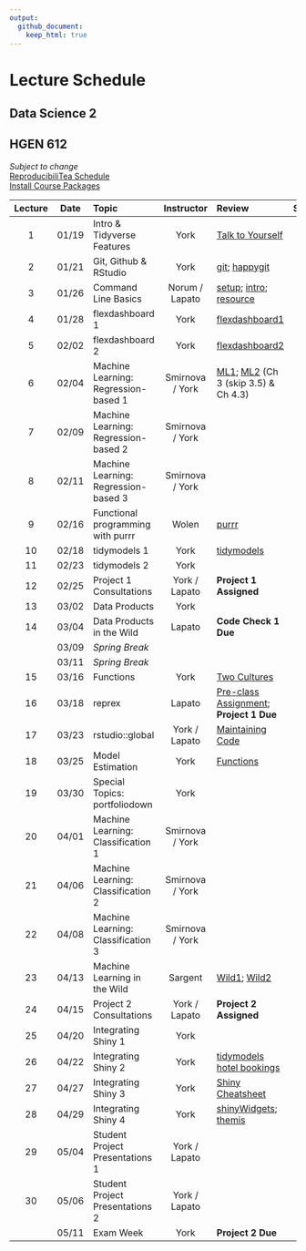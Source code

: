 ```yaml
---
output:
  github_document:
    keep_html: true
---
```


# Lecture Schedule
## Data Science 2
## HGEN 612
*Subject to change*  
[ReproducibiliTea Schedule](https://osf.io/g56qp/wiki/Schedule/)  
[Install Course Packages][25]


| Lecture | Date     | Topic                            | Instructor      | Review                                         | Slides       | Scripts    |  
| :-----: | :------: | :------------------------------- | :-------------: | :-----------------------                       | :----------: | :--------: |
| 1       | 01/19 | Intro & Tidyverse Features           | York            | [Talk to Yourself][7]                         |  [1][26], [2][27] | [1][28]|
| 2       | 01/21 | Git, Github & RStudio                | York            | [git][1]; [happygit][2]                       |  [1][29]     |            |  
| 3       | 01/26 | Command Line Basics                  | Norum / Lapato  | [setup][8]; [intro][9]; [resource][10]        |  [1][30]     | [1][31], [2][32] |  
| 4       | 01/28 | flexdashboard 1                      | York            | [flexdashboard1][12]                          |  [1][33]     | [1][36]    |  
| 5       | 02/02 | flexdashboard 2                      | York            | [flexdashboard2][13]                          |              |           |  
| 6       | 02/04 | Machine Learning: Regression-based 1 | Smirnova / York | [ML1][3]; [ML2][4] (Ch 3 (skip 3.5) & Ch 4.3) |              |            |  
| 7       | 02/09 | Machine Learning: Regression-based 2 | Smirnova / York |                                               |              |            |  
| 8       | 02/11 | Machine Learning: Regression-based 3 | Smirnova / York |                                               |              |            |  
| 9       | 02/16 | Functional programming with purrr    | Wolen           | [purrr][11]                                   |              |            | 
| 10      | 02/18 | tidymodels 1                         | York            | [tidymodels][15]                              |              |            |  
| 11      | 02/23 | tidymodels 2                         | York            |                                               |              |            |  
| 12      | 02/25 | Project 1 Consultations              | York / Lapato   | **Project 1 Assigned**                        |              |            |  
| 13      | 03/02 | Data Products                        | York            |                                               |              |            |  
| 14      | 03/04 | Data Products in the Wild            | Lapato          | **Code Check 1 Due**                          |              |            |  
|         | 03/09 | *Spring Break*                       |                 |                                               |              |            |
|         | 03/11 | *Spring Break*                       |                 |                                               |              |            |
| 15      | 03/16 | Functions                            | York            | [Two Cultures][14]                            |              |            |  
| 16      | 03/18 | reprex                               | Lapato          | [Pre-class Assignment][17]; **Project 1 Due** |              |            |  
| 17      | 03/23 | rstudio::global                      | York / Lapato   | [Maintaining Code][16]                        |              |            |  
| 18      | 03/25 | Model Estimation                     | York            | [Functions][20]                               |              |            |  
| 19      | 03/30 | Special Topics: portfoliodown        | York            |                                               |              |            |
| 20      | 04/01 | Machine Learning: Classification 1   | Smirnova / York |                                               |              |            |  
| 21      | 04/06 | Machine Learning: Classification 2   | Smirnova / York |                                               |              |            |  
| 22      | 04/08 | Machine Learning: Classification 3   | Smirnova / York |                                               |              |            |  
| 23      | 04/13 | Machine Learning in the Wild         | Sargent         | [Wild1][5]; [Wild2][6]                        |              |            |
| 24      | 04/15 | Project 2 Consultations              | York / Lapato   | **Project 2 Assigned**                        |              |            |  
| 25      | 04/20 | Integrating Shiny 1                  | York            |                                               |              |            |  
| 26      | 04/22 | Integrating Shiny 2                  | York            | [tidymodels hotel bookings][21]               |              |            |  
| 27      | 04/27 | Integrating Shiny 3                  | York            | [Shiny Cheatsheet][22]                        |              |            |  
| 28      | 04/29 | Integrating Shiny 4                  | York            | [shinyWidgets][23]; [themis][24]              |              |            |  
| 29      | 05/04 | Student Project Presentations 1      | York / Lapato   |                                               |              |            |  
| 30      | 05/06 | Student Project Presentations 2      | York / Lapato   |                                               |              |            |       
|         | 05/11 | Exam Week                            | York            | **Project 2 Due**                             |              |            |        


[1]: https://osf.io/4a26g "Democratic Science"
[2]: https://happygitwithr.com "happygitwithR"
[3]: https://osf.io/d7we8/ "Pine Beetle Data"
[4]: https://osf.io/nstcw/ "Introduction to Statistical Learning"
[5]: https://osf.io/rmtsx/ "Machine Learning and Science"
[6]: https://osf.io/gpt3h/ "Machine Learning and Aging Research"
[7]: https://rstudio.com/resources/rstudioconf-2020/don-t-repeat-yourself-talk-to-yourself-repeated-reporting-in-the-r-universe/ "DRY"
[8]: https://osf.io/wvfm2 "setup check"
[9]: https://computers.tutsplus.com/tutorials/navigating-the-terminal-a-gentle-introduction--mac-3855 "Navigating the Terminal"
[10]: https://happygitwithr.com/shell.html "The Shell"
[11]: https://jennybc.github.io/purrr-tutorial/ "Jenny Bryan's purrr examples"
[12]: https://blog.rstudio.com/2016/05/17/flexdashboard-easy-interactive-dashboards-for-r/ "Introducing flexdashboard"
[13]: https://rmarkdown.rstudio.com/flexdashboard/ "flexdashboard: Easy interactive dashboards for R"
[14]: https://osf.io/r3pyb/ "Statistical Modeling: The Two Cultures"
[15]: https://www.tidymodels.org/
[16]: https://rstudio.com/resources/rstudioglobal-2021/maintaining-the-house-the-tidyverse-built/ "rstudio::conf 2021"
[17]: https://forms.gle/tBtzGuRCu2hx722S6 "pre-class assignment"
[20]: https://r4ds.had.co.nz/functions.html "functions"
[21]: https://www.tidymodels.org/start/case-study/ "tidymodels hotel bookings"
[22]: https://shiny.rstudio.com/images/shiny-cheatsheet.pdf "Shiny Cheatsheet"
[23]: http://shinyapps.dreamrs.fr/shinyWidgets/ "shinyWidgets"
[24]: https://themis.tidymodels.org/index.html "themis recipe steps for unbalanced designs"
[25]: https://github.com/tpyork/hgen-612/blob/main/R/00_install-course-packages.R "install course packages"  
[26]: https://osf.io/q26ut/ "course setup" 
[27]: https://osf.io/ch8ur/ "tidyverse review"
[28]: https://github.com/tpyork/hgen-612/blob/main/R/01_tidyverse-features.R "tidyverse features"
[29]: https://osf.io/3cke6/ "git, Github, RStudio"
[30]: https://osf.io/cfx3n/ "command line survival guide"
[31]: https://github.com/tpyork/hgen-612/blob/main/command-line-resource/command_cheatsheet.txt "command line cheatsheet"
[32]: https://github.com/tpyork/hgen-612/blob/main/command-line-resource/important_commands.txt "important commands"
[33]: https://osf.io/q4s3z/ "flexdashboard primer"
[36]: https://github.com/tpyork/hgen-612/blob/main/R/05_flexdashboard_student.Rmd "flexdashboard 1"


